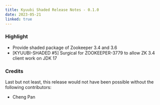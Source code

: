 ```yaml
---
title: Kyuubi Shaded Release Notes - 0.1.0
date: 2023-05-21
linked: true
---
```

<!---
  Licensed under the Apache License, Version 2.0 (the "License");
  you may not use this file except in compliance with the License.
  You may obtain a copy of the License at

   http://www.apache.org/licenses/LICENSE-2.0

  Unless required by applicable law or agreed to in writing, software
  distributed under the License is distributed on an "AS IS" BASIS,
  WITHOUT WARRANTIES OR CONDITIONS OF ANY KIND, either express or implied.
  See the License for the specific language governing permissions and
  limitations under the License. See accompanying LICENSE file.
-->

### Highlight

- Provide shaded package of Zookeeper 3.4 and 3.6
- [KYUUBI-SHADED #5] Surgical for ZOOKEEPER-3779 to allow ZK 3.4 client work on JDK 17

### Credits

Last but not least, this release would not have been possible without the following contributors:

* Cheng Pan
